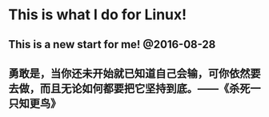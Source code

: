 # This is what I do for Linux!
## This is a new start for me! @2016-08-28
## 勇敢是，当你还未开始就已知道自己会输，可你依然要去做，而且无论如何都要把它坚持到底。——《杀死一只知更鸟》
